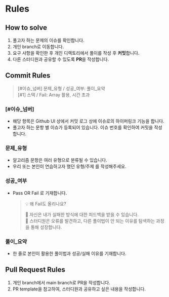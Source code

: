 # Rules
## How to solve
1. 풀고자 하는 문제의 이슈를 확인합니다.
2. 개인 branch로 이동합니다.
3. 요구 사항을 확인한 후 개인 디렉토리에서 풀이를 작성 후 **커밋**합니다.
4. 다른 스터디원과 공유할 수 있도록 **PR**을 작성합니다.

## Commit Rules
> [#이슈_넘버] 문제_유형 / 성공_여부: 풀이_요약  
> [#1] 스택 /  Fail: Array 활용, 시간 초과
### [#이슈_넘버]
- 해당 항목은 Github UI 상에서 커밋 로그 상에 이슈로의 하이퍼링크 기능을 합니다.  
- 풀고자 하는 문항 별 이슈가 등록되어 있습니다. 이슈 번호를 확인하여 커밋을 작성합니다.  

### 문제_유형
- 알고리즘 문항은 여러 유형으로 분류될 수 있습니다.  
- 우리 또는 본인이 연습하고자 했던 유형/주제 를 작성해주세요.   
 
### 성공_여부
- Pass OR Fail 로 기재합니다.
    > 💡 왜 Fail도 올리나요?   
    >
    >   🌱 자신은 내가 실패한 방식에 대한 피드백을 받을 수 있습니다.  
    >   💯 스터디원은 오류를 발견하고, 다른 풀이법이 안 되는 이유를 탐색하는 과정을 통해 성장합니다. 

### 풀이_요약
- 한 줄로 본인이 활용한 풀이법과 성공/실패 이유를 기재합니다.

## Pull Request Rules
1. 개인 branch에서 main branch로 PR을 작성합니다.
2. PR template을 참고하여, 스터디원과 공유하고 싶은 내용을 작성합니다.